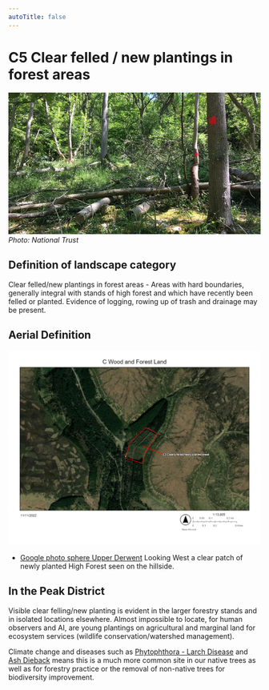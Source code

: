 ```yaml
---
autoTitle: false
---
```


# C5 Clear felled / new plantings in forest areas

![felled](./img/felled.jpg)
*Photo: National Trust*

## Definition of landscape category

Clear felled/new plantings in forest areas - Areas with hard boundaries, generally integral with stands of high forest and which have recently been felled or planted. Evidence of logging, rowing up of trash and drainage may be present.

## Aerial Definition

![map](./img/map_b.jpg)

* [Google photo sphere Upper Derwent](https://goo.gl/maps/k7x5UGnMhxnboyw38) Looking West a clear patch of newly planted High Forest seen on the hillside. 

## In the Peak District

Visible clear felling/new planting is evident in the larger forestry stands and in isolated locations elsewhere. Almost impossible to locate, for human observers and AI, are young plantings on agricultural and marginal land for ecosystem services (wildlife conservation/watershed management).

Climate change and diseases such as [Phytophthora - Larch Disease](https://www.peakdistrict.gov.uk/visiting/frequently-asked-questions/tree-felling-in-the-goyt-valleyphytophera) and [Ash Dieback](https://www.nationaltrust.org.uk/ilam-park-dovedale-and-the-white-peak/features/tackling-ash-dieback-in-dovedale) means this is a much more common site in our native trees as well as for forestry practice or the removal of non-native trees for biodiversity improvement.